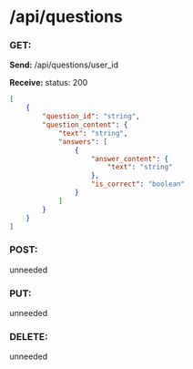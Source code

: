 # **/api/questions**
<!-- ! ADD ROUTE DESCRIPTION HERE -->

### GET: 
**Send:** 
/api/questions/user_id

**Receive:** status: 200

```JSON
[
    {
        "question_id": "string",
        "question_content": {
            "text": "string",
            "answers": [
                {
                    "answer_content": {
                        "text": "string"
                    },
                    "is_correct": "boolean"
                }
            ]
        }
    }
]
```


### POST: 
unneeded

### PUT:
unneeded

### DELETE:
unneeded
